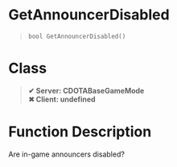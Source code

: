 # GetAnnouncerDisabled
> `bool GetAnnouncerDisabled()`
# Class
> __✔ Server: CDOTABaseGameMode__  
> __✖ Client: undefined__  
# Function Description
Are in-game announcers disabled?
